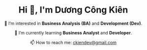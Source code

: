 <!DOCTYPE html>
<html lang="en">
<head>
    <meta charset="UTF-8">
    <meta name="viewport" content="width=device-width, initial-scale=1.0">
    <link rel="stylesheet" href="https://cdnjs.cloudflare.com/ajax/libs/font-awesome/6.0.0-beta3/css/all.min.css">
</head>
<body>

<div class="container">
    <h1 align="center">Hi 👋, I'm Dương Công Kiên</h1>
    <div align="center">
    <p>👀 I’m interested in <strong>Business Analysis (BA)</strong> and <strong>Development (Dev)</strong>.</p>
    <p>🌱 I’m currently learning <strong>Business Analyst</strong> and <strong>Developer</strong>.</p>
    <div class="contact">
        <p>📫 How to reach me: <a href="mailto:ckiendev@gmail.com">ckiendev@gmail.com</a></p>
    </div>
    </div>
    
<!--     <hr/> -->
<!--    <h2 align="center">⚒️ Languages-Frameworks-Tools ⚒️</h2> -->
<!-- <br/> -->
<!-- <div align="center">
<!--      <img src="https://github-readme-stats.vercel.app/api/top-langs/?username=Kine-code&theme=dark&hide_border=false&include_all_commits=false&count_private=false&layout=compact" alt="Top Languages" /> -->
<!--     <img src="https://skillicons.dev/icons?i=php,laravel,mysql,figma,javascript,bootstrap,html,css,github" />
    <img src="https://skillicons.dev/icons?i=java,c,firebase,mongodb,python,flask,vscode,git" />
    <br> -->
<!-- </div> --> 
<!--     <hr/>
    <div align="center">
      <h2>🐍 My Contributions 🐍</h2>
      <img alt="snake eating my contributions" src="https://github.com/Kine-code/Kine-code/blob/output/github-contribution-grid-snake-dark.svg" />
      <br/><br/><br/>
    </div> -->
</div>
</body>
</html>


